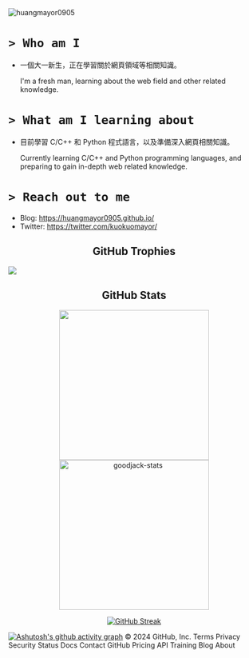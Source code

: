 
<img src="https://komarev.com/ghpvc/?username=huangmayor0905&label=Profile%20views&color=EB5800&style=for-the-badge" alt="huangmayor0905" />

# `> Who am I`

- 一個大一新生，正在學習關於網頁領域等相關知識。

  I'm a fresh man, learning about the web field and other related knowledge.

# `> What am I learning about`

- 目前學習 C/C++ 和 Python 程式語言，以及準備深入網頁相關知識。

  Currently learning C/C++ and Python programming languages, and preparing to gain in-depth web related knowledge.

# `> Reach out to me`

- Blog: https://huangmayor0905.github.io/
- Twitter: https://twitter.com/kuokuomayor/

<h2 align="center">GitHub Trophies</h2>

![](https://github-profile-trophy.vercel.app/?username=huangmayor0905&theme=onedark)

<h2 align="center">GitHub Stats</h2>

<p align="center">
  <a href="https://github.com/DenverCoder1/github-readme-streak-stats">
    <img height="300" align="center" src="https://github-readme-stats.vercel.app/api/top-langs/?username=huangmayor0905&locale=zh-tw&layout=donut&hide=javascript,html,css&bg_color=282C34&text_color=FFFFFF&title_color=FFA508&border_color=7F7F7F"/>
  </a>
  <a href="https://github.com/anuraghazra/github-readme-stats">
    <img height="300" align="center" src="https://github-readme-stats.vercel.app/api?username=huangmayor0905&show_icons=true&theme=nord&title_color=FFA508&icon_color=1d9bf0&bg_color=282C34&border_color=7F7F7F&locale=zh-tw&include_all_commits=true&show=reviews,discussions_started,discussions_answered,prs_merged,prs_merged_percentage" alt="goodjack-stats" />
  </a>
</p>
<p align="center">
  <a href="https://git.io/streak-stats">
    <img align="center" src="https://streak-stats.demolab.com?user=huangmayor0905&theme=dark&locale=zh_Hant&background=282C34&border=7F7F7F&stroke=7F7F7F&ring=FFA508&fire=EB5800&currStreakNum=EBEBEB&sideNums=EBEBEB&currStreakLabel=EBEBEBCE&sideLabels=EBEBEBCE&dates=989898" alt="GitHub Streak"/>
  </a>
</p>

<!-- ![snake gif](https://github.com/huangmayor0905/huangmayor0905/blob/output/github-contribution-grid-snake.svg#gh-dark-mode-only) -->
[![Ashutosh's github activity graph](https://github-readme-activity-graph.vercel.app/graph?username=huangmayor0905&theme=react&line=EB5800&point=FFA508&title_color=FFA508)](https://github.com/ashutosh00710/github-readme-activity-graph)
© 2024 GitHub, Inc. Terms Privacy Security Status Docs Contact GitHub Pricing API Training Blog About
